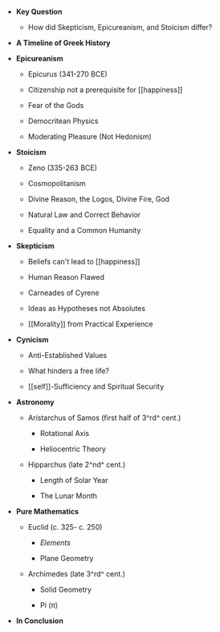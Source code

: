 -   **Key Question**

    -   How did Skepticism, Epicureanism, and Stoicism differ?

-   **A Timeline of Greek History**

-   **Epicureanism**

    -   Epicurus (341-270 BCE)

    -   Citizenship not a prerequisite for [[happiness]]

    -   Fear of the Gods

    -   Democritean Physics

    -   Moderating Pleasure (Not Hedonism)

-   **Stoicism**

    -   Zeno (335-263 BCE)

    -   Cosmopolitanism

    -   Divine Reason, the Logos, Divine Fire, God

    -   Natural Law and Correct Behavior

    -   Equality and a Common Humanity

-   **Skepticism**

    -   Beliefs can't lead to [[happiness]]

    -   Human Reason Flawed

    -   Carneades of Cyrene

    -   Ideas as Hypotheses not Absolutes

    -   [[Morality]] from Practical Experience

-   **Cynicism**

    -   Anti-Established Values

    -   What hinders a free life?

    -   [[self]]-Sufficiency and Spiritual Security

-   **Astronomy**

    -   Aristarchus of Samos (first half of 3^rd^ cent.)

        -   Rotational Axis

        -   Heliocentric Theory

    -   Hipparchus (late 2^nd^ cent.)

        -   Length of Solar Year

        -   The Lunar Month

-   **Pure Mathematics**

    -   Euclid (c. 325- c. 250)

        -   *Elements*

        -   Plane Geometry

    -   Archimedes (late 3^rd^ cent.)

        -   Solid Geometry

        -   Pi (π)

-   **In Conclusion**
